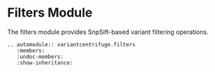 # Filters Module

The filters module provides SnpSift-based variant filtering operations.

```{eval-rst}
.. automodule:: variantcentrifuge.filters
   :members:
   :undoc-members:
   :show-inheritance:
```